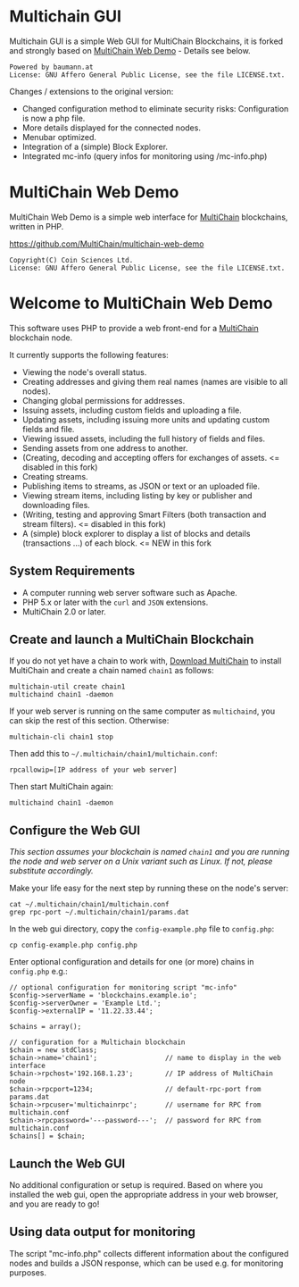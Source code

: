 Multichain GUI
==================
Multichain GUI is a simple Web GUI for MultiChain Blockchains, it is forked and strongly based on [MultiChain Web Demo](https://github.com/MultiChain/multichain-web-demo) - Details see below.

    Powered by baumann.at
    License: GNU Affero General Public License, see the file LICENSE.txt.

Changes / extensions to the original version:

* Changed configuration method to eliminate security risks: Configuration is now a php file.
* More details displayed for the connected nodes.
* Menubar optimized.
* Integration of a (simple) Block Explorer.
* Integrated mc-info (query infos for monitoring using /mc-info.php)


MultiChain Web Demo
===================

MultiChain Web Demo is a simple web interface for [MultiChain](http://www.multichain.com/) blockchains, written in PHP.

https://github.com/MultiChain/multichain-web-demo

    Copyright(C) Coin Sciences Ltd.
    License: GNU Affero General Public License, see the file LICENSE.txt.


Welcome to MultiChain Web Demo
==============================

This software uses PHP to provide a web front-end for a [MultiChain](http://www.multichain.com/) blockchain node.

It currently supports the following features:

* Viewing the node's overall status.
* Creating addresses and giving them real names (names are visible to all nodes).
* Changing global permissions for addresses.
* Issuing assets, including custom fields and uploading a file.
* Updating assets, including issuing more units and updating custom fields and file.
* Viewing issued assets, including the full history of fields and files.
* Sending assets from one address to another.
* (Creating, decoding and accepting offers for exchanges of assets. <= disabled in this fork)
* Creating streams.
* Publishing items to streams, as JSON or text or an uploaded file.
* Viewing stream items, including listing by key or publisher and downloading files.
* (Writing, testing and approving Smart Filters (both transaction and stream filters).  <= disabled in this fork)
* A (simple) block explorer to display a list of blocks and details (transactions ...) of each block. <= NEW in this fork

System Requirements
-------------------

* A computer running web server software such as Apache.
* PHP 5.x or later with the `curl` and `JSON` extensions.
* MultiChain 2.0 or later.


Create and launch a MultiChain Blockchain
-----------------------------------------

If you do not yet have a chain to work with, [Download MultiChain](http://www.multichain.com/download-install/) to install MultiChain and create a chain named `chain1` as follows:

    multichain-util create chain1
    multichaind chain1 -daemon
    
If your web server is running on the same computer as `multichaind`, you can skip the rest of this section. Otherwise:

    multichain-cli chain1 stop

Then add this to `~/.multichain/chain1/multichain.conf`:

    rpcallowip=[IP address of your web server]
  
Then start MultiChain again:
  
    multichaind chain1 -daemon



Configure the Web GUI
----------------------

_This section assumes your blockchain is named `chain1` and you are running the node and web server on a Unix variant such as Linux. If not, please substitute accordingly._

Make your life easy for the next step by running these on the node's server:

    cat ~/.multichain/chain1/multichain.conf
    grep rpc-port ~/.multichain/chain1/params.dat
    
In the web gui directory, copy the `config-example.php` file to `config.php`:

	cp config-example.php config.php
  
Enter optional configuration and details for one (or more) chains in `config.php` e.g.:

    // optional configuration for monitoring script "mc-info"
    $config->serverName = 'blockchains.example.io';
    $config->serverOwner = 'Example Ltd.';
    $config->externalIP = '11.22.33.44'; 

    $chains = array();

    // configuration for a Multichain blockchain
    $chain = new stdClass;
    $chain->name='chain1';                 // name to display in the web interface
    $chain->rpchost='192.168.1.23';        // IP address of MultiChain node
    $chain->rpcport=1234;                  // default-rpc-port from params.dat
    $chain->rpcuser='multichainrpc';       // username for RPC from multichain.conf
    $chain->rpcpassword='---password---';  // password for RPC from multichain.conf
    $chains[] = $chain;


Launch the Web GUI
-------------------

No additional configuration or setup is required. Based on where you installed the web gui, open the appropriate address in your web browser, and you are ready to go!


Using data output for monitoring
--------------------------------

The script "mc-info.php" collects different information about the configured nodes and builds a JSON response, which can be used e.g. for monitoring purposes.


